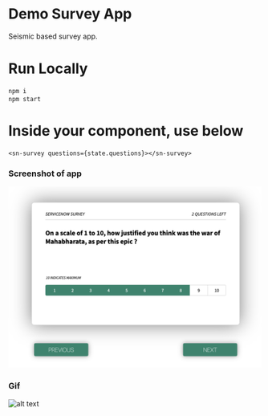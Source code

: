 # Demo Survey App

Seismic based survey app.

# Run Locally

```
npm i
npm start
```

# Inside your component, use below

```
<sn-survey questions={state.questions}></sn-survey>
```

### Screenshot of app

![alt text](/docs/screen1.png)

### Gif

![alt text](/docs/app.gif)
